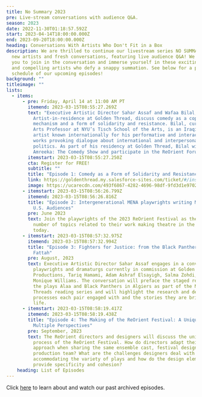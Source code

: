 ```yaml
---
title: No Summary 2023
pre: Live-stream conversations with audience Q&A.
season: 2023
date: 2022-11-30T01:18:57.592Z
start: 2023-04-14T18:00:00.000Z
end: 2023-09-20T18:00:00.000Z
heading: Conversations With Artists Who Don't Fit in a Box
description: We are thrilled to continue our livestream series NO SUMMARY with
  new artists and fresh conversations, featuring live audience Q&A! We invite
  you to join in the conversation and immerse yourself in these exciting topics
  and compelling artists who defy a snappy summation. See below for a preview
  schedule of our upcoming episodes!
background: ""
titleimage: ""
lists:
  - items:
      - pre: Friday, April 14 at 11:00 AM PT
        itemend: 2023-03-15T08:55:27.269Z
        text: "Executive Artistic Director Sahar Assaf and Wafaa Bilal, 2023
          Artist-in-residence at Golden Thread, discuss comedy as a coping
          mechanism and a form of solidarity and resistance. Bilal, currently an
          Arts Professor at NYU’s Tisch School of the Arts, is an Iraqi-born
          artist known internationally for his performative and interactive
          works provoking dialogue about international and interpersonal
          politics. As part of his residency at Golden Thread, Bilal will curate
          Amreeka: The Comedy Show and participate in the ReOrient Forum."
        itemstart: 2023-03-15T08:55:27.250Z
        cta: Register for FREE!
        subtitle: ""
        title: "Episode 1: Comedy as a Form of Solidarity and Resistance"
        link: https://goldenthread.my.salesforce-sites.com/ticket/#/instances/a0F3Z00000yoKSZUA2
        image: https://ucarecdn.com/493f6867-4282-4696-98df-9fd3d1e97027/
      - itemstart: 2023-03-15T08:56:26.799Z
        itemend: 2023-03-15T08:56:26.816Z
        title: "Episode 2: Intergenerational MENA playwrights writing MENA stories to
          U.S. Audiences"
        pre: June 2023
        text: Join the playwrights of the 2023 ReOrient Festival as they discuss a
          number of topics related to their work making theatre in the U.S.
          today.
      - itemstart: 2023-03-15T08:57:32.975Z
        itemend: 2023-03-15T08:57:32.994Z
        title: "Episode 3: Fighters for Justice: from the Black Panthers to Alaa Abdel
          Fattah"
        pre: August, 2023
        text: Executive Artistic Director Sahar Assaf engages in a conversation with
          playwrights and dramaturgs currently in commission at Golden Thread
          Productions, Tariq Hamami, Adam Ashraf Elsayigh, Salma Zohdi, and Dawn
          Monique Williams. The conversation will preface the staged readings of
          the plays Alaa and Black Panthers in Algiers as part of the New
          Threads reading series and will highlight the research and development
          processes each pair engaged with and the stories they are bringing to
          life.
      - itemstart: 2023-03-15T08:58:19.417Z
        itemend: 2023-03-15T08:58:19.438Z
        title: "Episode 4: The Making of the ReOrient Festival: A Unique Process and
          Multiple Perspectives"
        pre: September, 2023
        text: The ReOrient directors and designers will discuss the unique production
          process of the ReOrient Festival. How do directors adapt their
          approach when sharing the same ensemble cast, festival designers, and
          production team? What are the challenges designers deal with when
          accommodating the variety of plays and how do the design elements
          provide specificity and cohesion?
    heading: List of Episodes
---
```

Click [here](https://goldenthread.org/productions/) to learn about and watch our past archived episodes.